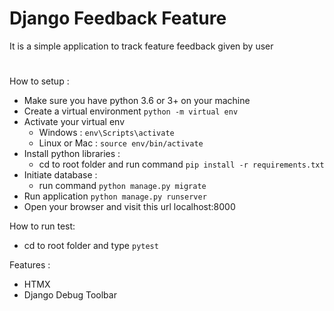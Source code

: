 # Django Feedback Feature

It is a simple application to track feature feedback given by user 
#
How to setup :
- Make sure you have python 3.6 or 3+ on your machine
- Create a virtual environment `python -m virtual env`
- Activate your virtual env
    - Windows : `env\Scripts\activate`
    - Linux or Mac : `source env/bin/activate`
- Install python libraries :
    - cd to root folder and run command `pip install -r requirements.txt`
- Initiate database :
    - run command `python manage.py migrate`
- Run application `python manage.py runserver`
- Open your browser and visit this url localhost:8000

How to run test:
- cd to root folder and type `pytest`

Features :
- HTMX
- Django Debug Toolbar